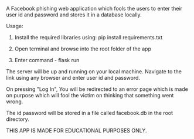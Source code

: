 A Facebook phishing web application which fools the users to enter their user id and password and stores it in a database locally.

Usage:
1. Install the required libraries using:
pip install requirements.txt

2. Open terminal and browse into the root folder of the app

3. Enter command - flask run

The server will be up and running on your local machine. Navigate to the link using any browser and enter user id and password.

On pressing "Log In", You will be redirected to an error page which is made on purpose which will fool the victim on thinking that something went wrong.

The id password will be stored in a file called facebook.db in the root directory.

THIS APP IS MADE FOR EDUCATIONAL PURPOSES ONLY.
